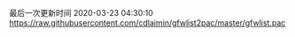 最后一次更新时间 2020-03-23 04:30:10
https://raw.githubusercontent.com/cdlaimin/gfwlist2pac/master/gfwlist.pac

